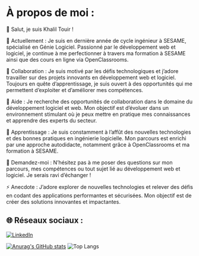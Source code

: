 # À propos de moi :

👋 Salut, je suis Khalil Touir !

🔭 Actuellement :
Je suis en dernière année de cycle ingénieur à SESAME, spécialisé en Génie Logiciel. Passionné par le développement web et logiciel, je continue à me perfectionner à travers ma formation à SESAME ainsi que des cours en ligne via OpenClassrooms.

👯 Collaboration :
Je suis motivé par les défis technologiques et j’adore travailler sur des projets innovants en développement web et logiciel. Toujours en quête d’apprentissage, je suis ouvert à des opportunités qui me permettent d’exploiter et d’améliorer mes compétences.

🤝 Aide :
Je recherche des opportunités de collaboration dans le domaine du développement logiciel et web. Mon objectif est d’évoluer dans un environnement stimulant où je peux mettre en pratique mes connaissances et apprendre des experts du secteur.

🌱 Apprentissage :
Je suis constamment à l’affût des nouvelles technologies et des bonnes pratiques en ingénierie logicielle. Mon parcours est enrichi par une approche autodidacte, notamment grâce à OpenClassrooms et ma formation à SESAME.

💬 Demandez-moi :
N’hésitez pas à me poser des questions sur mon parcours, mes compétences ou tout sujet lié au développement web et logiciel. Je serais ravi d’échanger !

⚡ Anecdote :
J’adore explorer de nouvelles technologies et relever des défis en codant des applications performantes et sécurisées. Mon objectif est de créer des solutions innovantes et impactantes.
## 🌐 Réseaux sociaux :

[![LinkedIn](https://img.shields.io/badge/LinkedIn-%230077B5.svg?logo=linkedin&logoColor=white)](https:///https://www.linkedin.com/in/touir-khali)

[![Anurag's GitHub stats](https://github-readme-stats.vercel.app/api?username=khalil-touir)](https://github.com/khalil-touir/github-readme-stats)
![Top Langs](https://github-readme-stats.vercel.app/api/top-langs/?username=khalil-touir&hide_progress=true)
<!--
**khalil-touir/khalil-touir** is a ✨ _special_ ✨ repository because its `README.md` (this file) appears on your GitHub profile.

Here are some ideas to get you started:

- 🔭 I’m currently working on ...
- 🌱 I’m currently learning ...
- 👯 I’m looking to collaborate on ...
- 🤔 I’m looking for help with ...
- 💬 Ask me about ...
- 📫 How to reach me: ...
- 😄 Pronouns: ...
- ⚡ Fun fact: ...
-->
